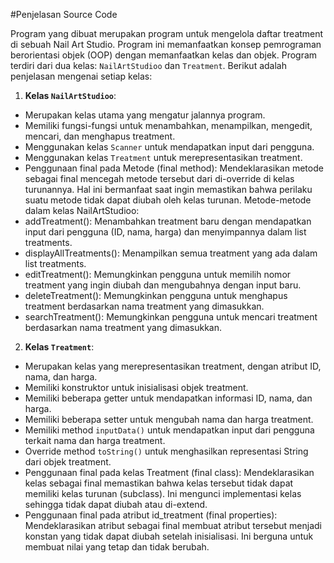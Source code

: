 #Penjelasan Source Code

Program yang dibuat merupakan program untuk mengelola daftar treatment di sebuah Nail Art Studio. Program ini memanfaatkan konsep pemrograman berorientasi objek (OOP) dengan memanfaatkan kelas dan objek. Program terdiri dari dua kelas: `NailArtStudioo` dan `Treatment`. Berikut adalah penjelasan mengenai setiap kelas:

1. **Kelas `NailArtStudioo`**:
-	Merupakan kelas utama yang mengatur jalannya program.
-	Memiliki fungsi-fungsi untuk menambahkan, menampilkan, mengedit, mencari, dan menghapus treatment.
-	Menggunakan kelas `Scanner` untuk mendapatkan input dari pengguna.
-	Menggunakan kelas `Treatment` untuk merepresentasikan treatment.
-	Penggunaan final pada Metode (final method):
Mendeklarasikan metode sebagai final mencegah metode tersebut dari di-override di kelas turunannya. Hal ini bermanfaat saat ingin memastikan bahwa perilaku suatu metode tidak dapat diubah oleh kelas turunan.
Metode-metode dalam kelas NailArtStudioo:
-	addTreatment(): Menambahkan treatment baru dengan mendapatkan input dari pengguna (ID, nama, harga) dan menyimpannya dalam list treatments.
-	displayAllTreatments(): Menampilkan semua treatment yang ada dalam list treatments.
-	editTreatment(): Memungkinkan pengguna untuk memilih nomor treatment yang ingin diubah dan mengubahnya dengan input baru.
-	deleteTreatment(): Memungkinkan pengguna untuk menghapus treatment berdasarkan nama treatment yang dimasukkan.
-	searchTreatment(): Memungkinkan pengguna untuk mencari treatment berdasarkan nama treatment yang dimasukkan.

2. **Kelas `Treatment`**:
-	Merupakan kelas yang merepresentasikan treatment, dengan atribut ID, nama, dan harga.
-	Memiliki konstruktor untuk inisialisasi objek treatment.
-	Memiliki beberapa getter untuk mendapatkan informasi ID, nama, dan harga.
-	Memiliki beberapa setter untuk mengubah nama dan harga treatment.
-	Memiliki method `inputData()` untuk mendapatkan input dari pengguna terkait nama dan harga treatment.
-	Override method `toString()` untuk menghasilkan representasi String dari objek treatment.
-	Penggunaan final pada kelas Treatment (final class):
Mendeklarasikan kelas sebagai final memastikan bahwa kelas tersebut tidak dapat memiliki kelas turunan (subclass). Ini mengunci implementasi kelas sehingga tidak dapat diubah atau di-extend.
-	Penggunaan final pada atribut id_treatment (final properties):
Mendeklarasikan atribut sebagai final membuat atribut tersebut menjadi konstan yang tidak dapat diubah setelah inisialisasi. Ini berguna untuk membuat nilai yang tetap dan tidak berubah.
